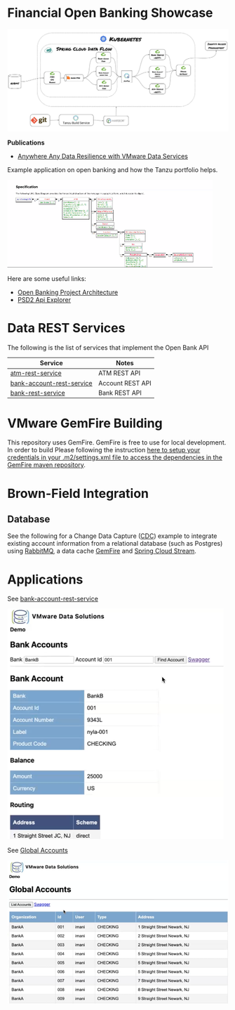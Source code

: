 
# Financial Open Banking Showcase



![](docs/img/ob-arch.jpg)


**Publications**

- [Anywhere Any Data Resilience with VMware Data Services](https://tanzu.vmware.com/content/videos/anywhere-any-data-resilience-with-vmware-data-services)



Example application on open banking and how the Tanzu portfolio helps. 

![img.png](docs/img/img.png)



Here are some useful links:

- [Open Banking Project Architecture](https://github.com/OpenBankProject/OBP-API/wiki/Open-Bank-Project-Architecture)
- [PSD2 Api Explorer](https://psd2-apiexplorer.openbankproject.com/?tags=PSD2&operation_id=OBPv3_0_0-getCoreTransactionsForBankAccount&currentTag=Transaction&bank_id=at02-0182--01&account_id=&view_id=&counterparty_id=&transaction_id=)


# Data REST Services

The following is the list of services that implement the Open Bank API 

Service                                                                     |       Notes
-------------------------------------------------------------------------   |  ----------------------------
[atm-rest-service](applications/atm-rest-service)                           | ATM REST API
[bank-account-rest-service](applications/bank-account-rest-service)         | Account REST API
[bank-rest-service](applications/bank-rest-service)                         | Bank REST API


# VMware GemFire Building

This repository uses GemFire. GemFire is free to use for local development.
In order to build Please following the instruction [here to setup your credentials in your .m2/settings.xml file to access the dependencies in the GemFire maven repository](https://docs.vmware.com/en/VMware-GemFire/10.0/gf/getting_started-installation-obtain_gemfire_maven.html).

# Brown-Field Integration

## Database 

See the following for a Change Data Capture ([CDC](docs/k8)) example to integrate existing account information from a 
relational database (such as Postgres) 
using [RabbitMQ](https://tanzu.vmware.com/rabbitmq), a data cache [GemFire](https://tanzu.vmware.com/gemfire)
and [Spring Cloud Stream](https://spring.io/projects/spring-cloud-stream).

# Applications

See [bank-account-rest-service](applications/bank-account-rest-service)

![bank-account.png](docs/img/bank-account.png)

See [Global Accounts](applications/global-accounts/applications/service.api)

![docs/img/global-accounts.png](docs/img/global-accounts.png)
